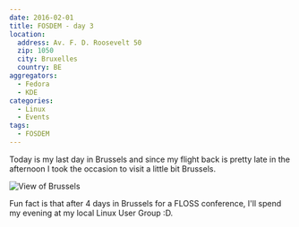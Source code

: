 ```yaml
---
date: 2016-02-01
title: FOSDEM - day 3
location:
  address: Av. F. D. Roosevelt 50
  zip: 1050
  city: Bruxelles
  country: BE
aggregators:
  - Fedora
  - KDE
categories:
  - Linux
  - Events
tags:
  - FOSDEM
---
```


Today is my last day in Brussels and since my flight back is pretty late in the afternoon I took the occasion to visit a little bit Brussels.

![View of Brussels](/img/posts/2016_02_01_fosdem_day3.jpg)

Fun fact is that after 4 days in Brussels for a FLOSS conference, I'll spend my evening at my local Linux User Group :D.
